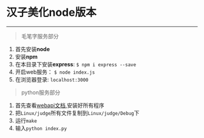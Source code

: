 # 汉子美化node版本

---

> 毛笔字服务部分
1. 首先安装**node**
2. 安装**npm**
3. 在本目录下安装**express**: `$ npm i express --save`
4. 开启web服务： `$ node index.js`
5. 在浏览器登录: `localhost:3000`

> python服务部分
1. 首先查看[webapi文档](https://gitlab.com/einverne/webapi),安装好所有程序
2. 把`Linux/judge`所有文件复制到`Linux/judge/Debug`下
3. 运行`make`
4. 输入`python index.py`